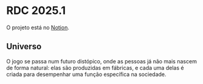 # RDC 2025.1

O projeto está no [Notion](https://www.notion.so/1d0dacad762f8003bb9eedb559849601?v=1d0dacad762f80238ec1000c7931008d).

## Universo

O jogo se passa num futuro distópico, onde as pessoas já não mais nascem de forma natural: elas são produzidas em fábricas, e cada uma delas é criada para desempenhar uma função específica na sociedade.
